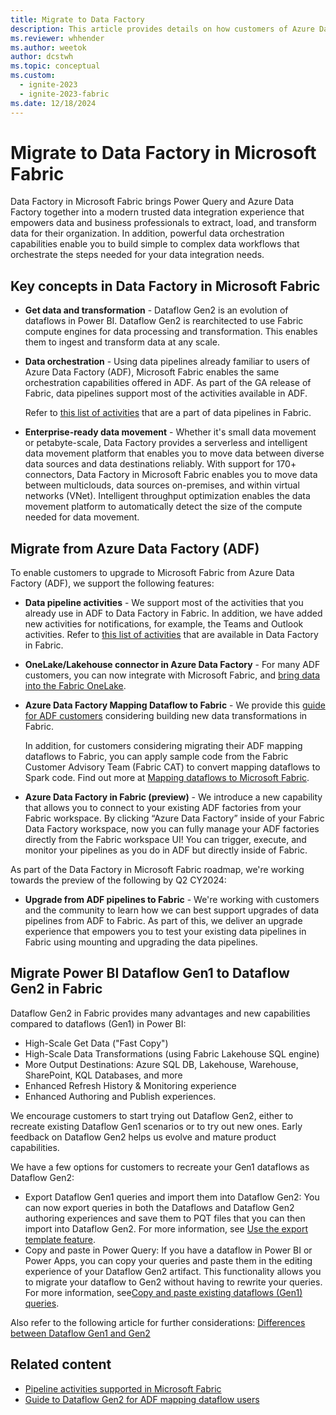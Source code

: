 ```yaml
---
title: Migrate to Data Factory
description: This article provides details on how customers of Azure Data Factory (ADF) and Power BI can migrate their existing solutions to Data Factory in Microsoft Fabric.
ms.reviewer: whhender
ms.author: weetok
author: dcstwh
ms.topic: conceptual
ms.custom:
  - ignite-2023
  - ignite-2023-fabric
ms.date: 12/18/2024
---
```


# Migrate to Data Factory in Microsoft Fabric

Data Factory in Microsoft Fabric brings Power Query and Azure Data Factory together into a modern trusted data integration experience that empowers data and business professionals to extract, load, and transform data for their organization. In addition, powerful data orchestration capabilities enable you to build simple to complex data workflows that orchestrate the steps needed for your data integration needs.

## Key concepts in Data Factory in Microsoft Fabric

- **Get data and transformation** - Dataflow Gen2 is an evolution of dataflows in Power BI. Dataflow Gen2 is rearchitected to use Fabric compute engines for data processing and transformation. This enables them to ingest and transform data at any scale.
- **Data orchestration** - Using data pipelines already familiar to users of Azure Data Factory (ADF), Microsoft Fabric enables the same orchestration capabilities offered in ADF. As part of the GA release of Fabric, data pipelines support most of the activities available in ADF.
  
  Refer to [this list of activities](activity-overview.md) that are a part of data pipelines in Fabric. 
- **Enterprise-ready data movement** - Whether it's small data movement or petabyte-scale, Data Factory provides a serverless and intelligent data movement platform that enables you to move data between diverse data sources and data destinations reliably. With support for 170+ connectors, Data Factory in Microsoft Fabric enables you to move data between multiclouds, data sources on-premises, and within virtual networks (VNet). Intelligent throughput optimization enables the data movement platform to automatically detect the size of the compute needed for data movement.

## Migrate from Azure Data Factory (ADF)

To enable customers to upgrade to Microsoft Fabric from Azure Data Factory (ADF), we support the following features: 

- **Data pipeline activities** - We support most of the activities that you already use in ADF to Data Factory in Fabric. In addition, we have added new activities for notifications, for example, the Teams and Outlook activities. Refer to [this list of activities](activity-overview.md) that are available in Data Factory in Fabric. 
- **OneLake/Lakehouse connector in Azure Data Factory** - For many ADF customers, you can now integrate with Microsoft Fabric, and [bring data into the Fabric OneLake](https://aka.ms/datafactoryfabric/docs/adfconnectLakehouse).
- **Azure Data Factory Mapping Dataflow to Fabric** - We provide this [guide for ADF customers](guide-to-dataflows-for-mapping-data-flow-users.md) considering building new data transformations in Fabric.

  In addition, for customers considering migrating their ADF mapping dataflows to Fabric, you can apply sample code from the Fabric Customer Advisory Team (Fabric CAT) to convert mapping dataflows to Spark code. Find out more at [Mapping dataflows to Microsoft Fabric](https://github.com/sethiaarun/mapping-data-flow-to-spark).

- **Azure Data Factory in Fabric (preview)** - We introduce a new capability that allows you to connect to your existing ADF factories from your Fabric workspace. By clicking “Azure Data Factory” inside of your Fabric Data Factory workspace, now you can fully manage your ADF factories directly from the Fabric workspace UI! You can trigger, execute, and monitor your pipelines as you do in ADF but directly inside of Fabric. 

As part of the Data Factory in Microsoft Fabric roadmap, we're working towards the preview of the following by Q2 CY2024:

- **Upgrade from ADF pipelines to Fabric** - We're working with customers and the community to learn how we can best support upgrades of data pipelines from ADF to Fabric. As part of this, we deliver an upgrade experience that empowers you to test your existing data pipelines in Fabric using mounting and upgrading the data pipelines.

## Migrate Power BI Dataflow Gen1 to Dataflow Gen2 in Fabric

Dataflow Gen2 in Fabric provides many advantages and new capabilities compared to dataflows (Gen1) in Power BI: 

- High-Scale Get Data ("Fast Copy")
- High-Scale Data Transformations (using Fabric Lakehouse SQL engine)
- More Output Destinations: Azure SQL DB, Lakehouse, Warehouse, SharePoint, KQL Databases, and more
- Enhanced Refresh History & Monitoring experience
- Enhanced Authoring and Publish experiences. 

We encourage customers to start trying out Dataflow Gen2, either to recreate existing Dataflow Gen1 scenarios or to try out new ones. Early feedback on Dataflow Gen2 helps us evolve and mature product capabilities.

We have a few options for customers to recreate your Gen1 dataflows as Dataflow Gen2: 

- Export Dataflow Gen1 queries and import them into Dataflow Gen2: You can now export queries in both the Dataflows and Dataflow Gen2 authoring experiences and save them to PQT files that you can then import into Dataflow Gen2. For more information, see [Use the export template feature](move-dataflow-gen1-to-dataflow-gen2.md#use-the-export-template-feature).
- Copy and paste in Power Query: If you have a dataflow in Power BI or Power Apps, you can copy your queries and paste them in the editing experience of your Dataflow Gen2 artifact. This functionality allows you to migrate your dataflow to Gen2 without having to rewrite your queries. For more information, see[Copy and paste existing dataflows (Gen1) queries](move-dataflow-gen1-to-dataflow-gen2.md#copy-and-paste-existing-dataflow-gen1-queries). 

Also refer to the following article for further considerations: [Differences between Dataflow Gen1 and Gen2](dataflows-gen2-overview.md)

## Related content

- [Pipeline activities supported in Microsoft Fabric](activity-overview.md)
- [Guide to Dataflow Gen2 for ADF mapping dataflow users](guide-to-dataflows-for-mapping-data-flow-users.md)
